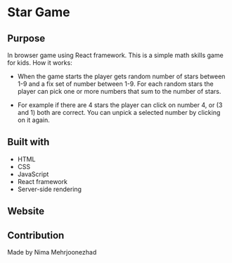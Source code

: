 # Star Game

## Purpose
In browser game using React framework. This is a simple math skills game for kids. 
How it works:
 - When the game starts the player gets random number of stars between 1-9 and a fix set of number between 1-9. For each random stars the player can pick one or more numbers that sum to the number of stars.

 - For example if there are 4 stars the player can click on number 4, or (3 and 1) both are correct. You can unpick a selected number by clicking on it again. 

## Built with 
* HTML
* CSS
* JavaScript
* React framework
* Server-side rendering 

## Website


## Contribution
Made by Nima Mehrjoonezhad